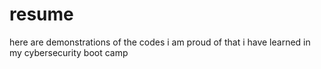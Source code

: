 # resume
here are demonstrations of the codes i am proud of that i have learned in my cybersecurity boot camp
